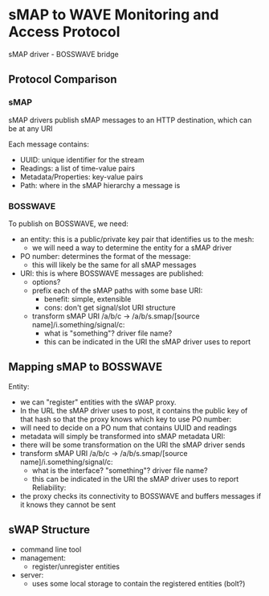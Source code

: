 # sMAP to WAVE Monitoring and Access Protocol

sMAP driver - BOSSWAVE bridge

## Protocol Comparison

### sMAP

sMAP drivers publish sMAP messages to an HTTP destination, which can be at any URI

Each message contains:
- UUID: unique identifier for the stream
- Readings: a list of time-value pairs
- Metadata/Properties: key-value pairs
- Path: where in the sMAP hierarchy a message is

### BOSSWAVE

To publish on BOSSWAVE, we need:
- an entity: this is a public/private key pair that identifies us to the mesh:
    - we will need a way to determine the entity for a sMAP driver
- PO number: determines the format of the message:
    - this will likely be the same for all sMAP messages
- URI: this is where BOSSWAVE messages are published:
    - options?
    - prefix each of the sMAP paths with some base URI:
        - benefit: simple, extensible
        - cons: don't get signal/slot URI structure
    - transform sMAP URI /a/b/c -> /a/b/s.smap/[source name]/i.something/signal/c:
        - what is "something"? driver file name?
        - this can be indicated in the URI the sMAP driver uses to report


## Mapping sMAP to BOSSWAVE


Entity:
- we can "register" entities with the sWAP proxy.
- In the URL the sMAP driver uses to post, it contains the public key of that hash
  so that the proxy knows which key to use
PO number:
- will need to decide on a PO num that contains UUID and readings
- metadata will simply be transformed into sMAP metadata
URI:
- there will be some transformation on the URI the sMAP driver sends
- transform sMAP URI /a/b/c -> /a/b/s.smap/[source name]/i.something/signal/c:
    - what is the interface? "something"? driver file name?
    - this can be indicated in the URI the sMAP driver uses to report
Reliability:
- the proxy checks its connectivity to BOSSWAVE and buffers messages if it knows they cannot be sent



## sWAP Structure

- command line tool
- management:
    - register/unregister entities
- server:
    - uses some local storage to contain the registered entities (bolt?)
